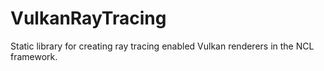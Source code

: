 # VulkanRayTracing
Static library for creating ray tracing enabled Vulkan renderers in the NCL framework.
